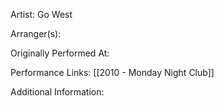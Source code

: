 Artist: Go West

  

Arranger(s):

  

Originally Performed At:

  

Performance Links:
[[2010 - Monday Night Club]]
  

Additional Information: